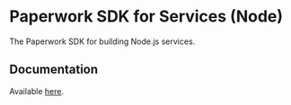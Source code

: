 # Paperwork SDK for Services (Node)

The Paperwork SDK for building Node.js services.

## Documentation

Available [here](documentation/API.md).
